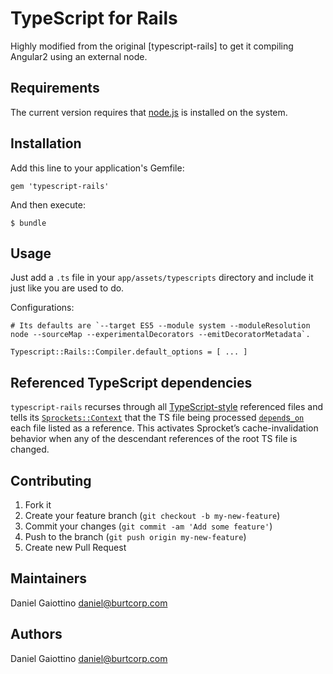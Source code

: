 # TypeScript for Rails

Highly modified from the original [typescript-rails] to get it compiling Angular2 using an external node.

## Requirements

The current version requires that [node.js](http://nodejs.org/) is
installed on the system.

## Installation

Add this line to your application's Gemfile:

    gem 'typescript-rails'

And then execute:

    $ bundle

## Usage

Just add a `.ts` file in your `app/assets/typescripts` directory and include it just like you are used to do.

Configurations:

```
# Its defaults are `--target ES5 --module system --moduleResolution node --sourceMap --experimentalDecorators --emitDecoratorMetadata`.

Typescript::Rails::Compiler.default_options = [ ... ]
```

## Referenced TypeScript dependencies

`typescript-rails` recurses through all [TypeScript-style](https://github.com/teppeis/typescript-spec-md/blob/master/en/ch11.md#1111-source-files-dependencies) referenced files and tells its [`Sprockets::Context`](https://github.com/sstephenson/sprockets/blob/master/lib/sprockets/context.rb) that the TS file being processed [`depend`s`_on`](https://github.com/sstephenson/sprockets#the-depend_on-directive) each file listed as a reference. This activates Sprocket’s cache-invalidation behavior when any of the descendant references of the root TS file is changed.

## Contributing

1. Fork it
2. Create your feature branch (`git checkout -b my-new-feature`)
3. Commit your changes (`git commit -am 'Add some feature'`)
4. Push to the branch (`git push origin my-new-feature`)
5. Create new Pull Request

## Maintainers

Daniel Gaiottino <daniel@burtcorp.com>

## Authors

Daniel Gaiottino <daniel@burtcorp.com>



